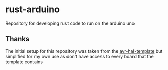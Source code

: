 # rust-arduino
Repository for developing rust code to run on the arduino uno

## Thanks

The initial setup for this repository was taken from the [avr-hal-template](https://github.com/Rahix/avr-hal-template) but simplified for my own use as don't have access to every board that the template contains

